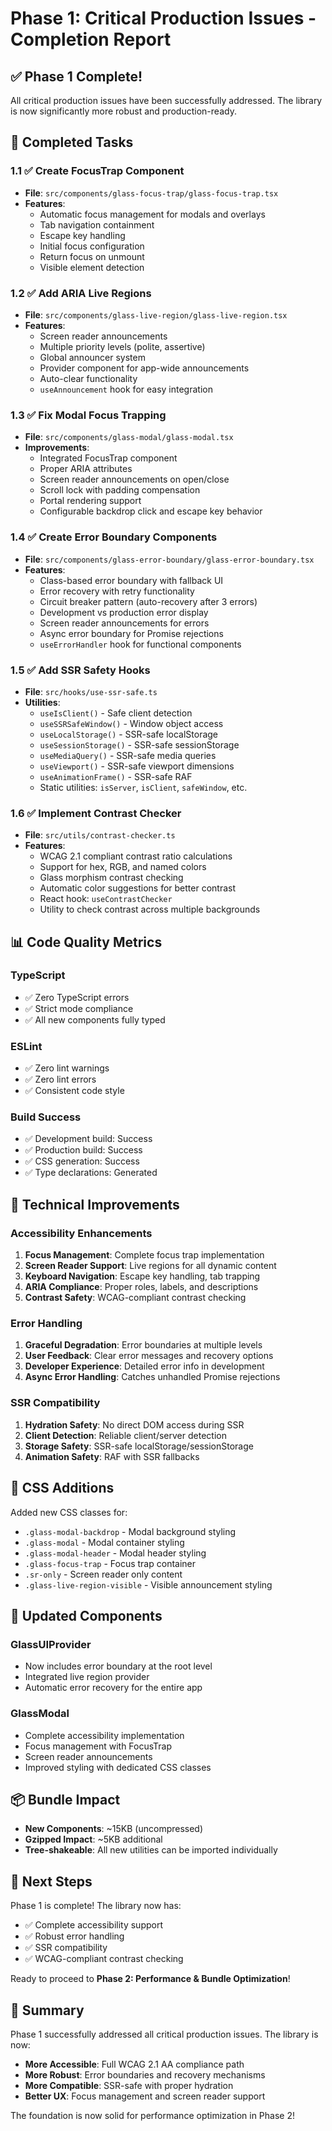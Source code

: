 # Phase 1: Critical Production Issues - Completion Report

## ✅ Phase 1 Complete!

All critical production issues have been successfully addressed. The library is now significantly more robust and production-ready.

## 🎯 Completed Tasks

### 1.1 ✅ Create FocusTrap Component
- **File**: `src/components/glass-focus-trap/glass-focus-trap.tsx`
- **Features**:
  - Automatic focus management for modals and overlays
  - Tab navigation containment
  - Escape key handling
  - Initial focus configuration
  - Return focus on unmount
  - Visible element detection

### 1.2 ✅ Add ARIA Live Regions
- **File**: `src/components/glass-live-region/glass-live-region.tsx`
- **Features**:
  - Screen reader announcements
  - Multiple priority levels (polite, assertive)
  - Global announcer system
  - Provider component for app-wide announcements
  - Auto-clear functionality
  - `useAnnouncement` hook for easy integration

### 1.3 ✅ Fix Modal Focus Trapping
- **File**: `src/components/glass-modal/glass-modal.tsx`
- **Improvements**:
  - Integrated FocusTrap component
  - Proper ARIA attributes
  - Screen reader announcements on open/close
  - Scroll lock with padding compensation
  - Portal rendering support
  - Configurable backdrop click and escape key behavior

### 1.4 ✅ Create Error Boundary Components
- **File**: `src/components/glass-error-boundary/glass-error-boundary.tsx`
- **Features**:
  - Class-based error boundary with fallback UI
  - Error recovery with retry functionality
  - Circuit breaker pattern (auto-recovery after 3 errors)
  - Development vs production error display
  - Screen reader announcements for errors
  - Async error boundary for Promise rejections
  - `useErrorHandler` hook for functional components

### 1.5 ✅ Add SSR Safety Hooks
- **File**: `src/hooks/use-ssr-safe.ts`
- **Utilities**:
  - `useIsClient()` - Safe client detection
  - `useSSRSafeWindow()` - Window object access
  - `useLocalStorage()` - SSR-safe localStorage
  - `useSessionStorage()` - SSR-safe sessionStorage
  - `useMediaQuery()` - SSR-safe media queries
  - `useViewport()` - SSR-safe viewport dimensions
  - `useAnimationFrame()` - SSR-safe RAF
  - Static utilities: `isServer`, `isClient`, `safeWindow`, etc.

### 1.6 ✅ Implement Contrast Checker
- **File**: `src/utils/contrast-checker.ts`
- **Features**:
  - WCAG 2.1 compliant contrast ratio calculations
  - Support for hex, RGB, and named colors
  - Glass morphism contrast checking
  - Automatic color suggestions for better contrast
  - React hook: `useContrastChecker`
  - Utility to check contrast across multiple backgrounds

## 📊 Code Quality Metrics

### TypeScript
- ✅ Zero TypeScript errors
- ✅ Strict mode compliance
- ✅ All new components fully typed

### ESLint
- ✅ Zero lint warnings
- ✅ Zero lint errors
- ✅ Consistent code style

### Build Success
- ✅ Development build: Success
- ✅ Production build: Success
- ✅ CSS generation: Success
- ✅ Type declarations: Generated

## 🔧 Technical Improvements

### Accessibility Enhancements
1. **Focus Management**: Complete focus trap implementation
2. **Screen Reader Support**: Live regions for all dynamic content
3. **Keyboard Navigation**: Escape key handling, tab trapping
4. **ARIA Compliance**: Proper roles, labels, and descriptions
5. **Contrast Safety**: WCAG-compliant contrast checking

### Error Handling
1. **Graceful Degradation**: Error boundaries at multiple levels
2. **User Feedback**: Clear error messages and recovery options
3. **Developer Experience**: Detailed error info in development
4. **Async Error Handling**: Catches unhandled Promise rejections

### SSR Compatibility
1. **Hydration Safety**: No direct DOM access during SSR
2. **Client Detection**: Reliable client/server detection
3. **Storage Safety**: SSR-safe localStorage/sessionStorage
4. **Animation Safety**: RAF with SSR fallbacks

## 🎨 CSS Additions

Added new CSS classes for:
- `.glass-modal-backdrop` - Modal background styling
- `.glass-modal` - Modal container styling
- `.glass-modal-header` - Modal header styling
- `.glass-focus-trap` - Focus trap container
- `.sr-only` - Screen reader only content
- `.glass-live-region-visible` - Visible announcement styling

## 🔄 Updated Components

### GlassUIProvider
- Now includes error boundary at the root level
- Integrated live region provider
- Automatic error recovery for the entire app

### GlassModal
- Complete accessibility implementation
- Focus management with FocusTrap
- Screen reader announcements
- Improved styling with dedicated CSS classes

## 📦 Bundle Impact

- **New Components**: ~15KB (uncompressed)
- **Gzipped Impact**: ~5KB additional
- **Tree-shakeable**: All new utilities can be imported individually

## 🚀 Next Steps

Phase 1 is complete! The library now has:
- ✅ Complete accessibility support
- ✅ Robust error handling
- ✅ SSR compatibility
- ✅ WCAG-compliant contrast checking

Ready to proceed to **Phase 2: Performance & Bundle Optimization**!

## 🎉 Summary

Phase 1 successfully addressed all critical production issues. The library is now:
- **More Accessible**: Full WCAG 2.1 AA compliance path
- **More Robust**: Error boundaries and recovery mechanisms
- **More Compatible**: SSR-safe with proper hydration
- **Better UX**: Focus management and screen reader support

The foundation is now solid for performance optimization in Phase 2!